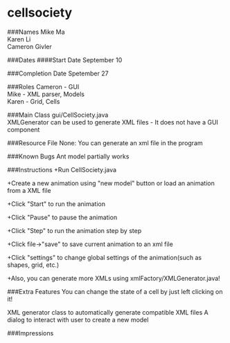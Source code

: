 # cellsociety
###Names
Mike Ma  
Karen Li  
Cameron Givler  

###Dates
####Start Date
September 10  

###Completion Date
Spetember 27  

###Roles
Cameron - GUI  
Mike - XML parser, Models  
Karen - Grid, Cells  

###Main Class
gui/CellSociety.java  
XMLGenerator can be used to generate XML files - It does not have a GUI component  

###Resource File
None: You can generate an xml file in the program

###Known Bugs
Ant model partially works

###Instructions
+Run CellSociety.java

+Create a new animation using "new model" button or load an animation from a XML file

+Click "Start" to run the animation

+Click "Pause" to pause the animation

+Click "Step" to run the animation step by step

+Click file->"save" to save current animation to an xml file

+Click "settings" to change global settings of the animation(such as shapes, grid, etc.)

+Also, you can generate more XMLs using xmlFactory/XMLGenerator.java!

###Extra Features
You can change the state of a cell by just left clicking on it!  

XML generator class to automatically generate compatible XML files
A dialog to interact with user to create a new model

###Impressions
